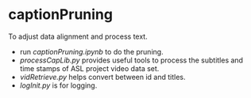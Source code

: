 # captionPruning
To adjust data alignment and process text.

* run *captionPruning.ipynb* to do the pruning.
* *processCapLib.py* provides useful tools to process the subtitles and time stamps of ASL project video data set. 
* *vidRetrieve.py* helps convert between id and titles.
* *logInit.py* is for logging.
